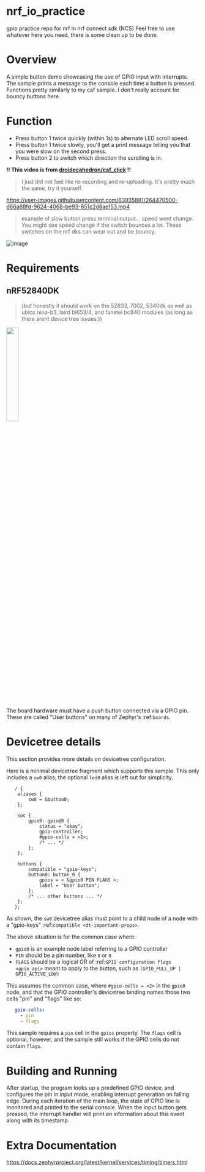 # nrf_io_practice

gpio practice repo for nrf in nrf connect sdk (NCS)
Feel free to use whatever here you need, there is some clean up to be done.

# Overview
A simple button demo showcasing the use of GPIO input with interrupts.
The sample prints a message to the console each time a button is pressed.
Functions pretty similarly to my caf sample. I don't really account for bouncy buttons here.

# Function
- Press button 1 twice quickly (within 1s) to alternate LED scroll speed.
- Press button 1 twice slowly, you'll get a print message telling you that you were slow on the second press.
- Press button 2 to switch which direction the scrolling is in.

**!! This video is from [droidecahedron/caf_click](https://github.com/droidecahedron/nrf_caf_click) !!**
> I just did not feel like re-recording and re-uploading. It's pretty much the same, try it yourself.
> 
https://user-images.githubusercontent.com/63935881/264470500-d66a88fd-9624-4068-be93-851c2d8ae153.mp4

> example of slow button press terminal output... speed wont change. You might see speed change if the switch bounces a lot. These switches on the nrf dks can wear out and be bouncy.

![image](https://github.com/droidecahedron/nrf_io_practice/assets/63935881/f0c1f42c-c220-4114-8f7b-a181ec1ef428)


# Requirements
## nRF52840DK
>  (but honestly it should work on the 52833, 7002, 5340dk as well as ublox nina-b3, laird bl653/4, and fanstel bc840 modules (as long as there arent device tree issues.))

<img src="https://github.com/droidecahedron/nrf-blueberry/assets/63935881/12612a0e-9f81-4431-8b22-f69704248f89" width=25% height=25%>

The board hardware must have a push button connected via a GPIO pin. These are
called "User buttons" on many of Zephyr's :ref:`boards`.


# Devicetree details
This section provides more details on devicetree configuration.

Here is a minimal devicetree fragment which supports this sample. This only
includes a ``sw0`` alias; the optional ``led0`` alias is left out for
simplicity.

```
   / {
   	aliases {
   		sw0 = &button0;
   	};

   	soc {
   		gpio0: gpio@0 {
   			status = "okay";
   			gpio-controller;
   			#gpio-cells = <2>;
   			/* ... */
   		};
   	};

   	buttons {
   		compatible = "gpio-keys";
   		button0: button_0 {
   			gpios = < &gpio0 PIN FLAGS >;
   			label = "User button";
   		};
   		/* ... other buttons ... */
   	};
   };
```
As shown, the ``sw0`` devicetree alias must point to a child node of a node
with a "gpio-keys" :ref:`compatible <dt-important-props>`.

The above situation is for the common case where:

- ``gpio0`` is an example node label referring to a GPIO controller
-  ``PIN`` should be a pin number, like ``8`` or ``0``
- ``FLAGS`` should be a logical OR of :ref:`GPIO configuration flags <gpio_api>`
  meant to apply to the button, such as ``(GPIO_PULL_UP | GPIO_ACTIVE_LOW)``

This assumes the common case, where ``#gpio-cells = <2>`` in the ``gpio0``
node, and that the GPIO controller's devicetree binding names those two cells
"pin" and "flags" like so:

```yaml
   gpio-cells:
     - pin
     - flags
```

This sample requires a ``pin`` cell in the ``gpios`` property. The ``flags``
cell is optional, however, and the sample still works if the GPIO cells
do not contain ``flags``.

# Building and Running
After startup, the program looks up a predefined GPIO device, and configures the
pin in input mode, enabling interrupt generation on falling edge. During each
iteration of the main loop, the state of GPIO line is monitored and printed to
the serial console. When the input button gets pressed, the interrupt handler
will print an information about this event along with its timestamp.

# Extra Documentation
https://docs.zephyrproject.org/latest/kernel/services/timing/timers.html
